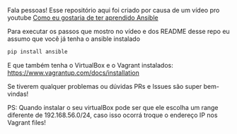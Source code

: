 Fala pessoas! Esse repositório aqui foi criado por causa de um vídeo pro youtube [Como eu gostaria de ter aprendido Ansible](https://youtu.be/j2X8wrvjq8I)

Para executar os passos que mostro no vídeo e dos README desse repo eu assumo que você já tenha o ansible instalado

``` bash
pip install ansible
```

E que também tenha o VirtualBox e o Vagrant instalados:
https://www.vagrantup.com/docs/installation

Se tiverem qualquer problemas ou dúvidas PRs e Issues são super bem-vindas!

PS: Quando instalar o seu virtualBox pode ser que ele escolha um range diferente de 192.168.56.0/24, caso isso ocorrá troque o endereço IP nos Vagrant files!